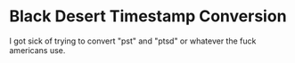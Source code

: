 # Black Desert Timestamp Conversion
I got sick of trying to convert "pst" and "ptsd" or whatever the fuck americans use.
